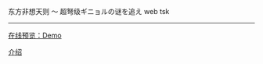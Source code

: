 东方非想天则 ～ 超弩级ギニョルの谜を追え web tsk

-----------------------------------  

[在线预览：Demo](http://nostarsnow.github.io/tsk-web/) 

[介绍](http://nostarsnow.github.io/2016/04/05/Tag-cloud/) 

